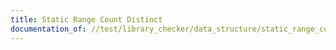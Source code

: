 ```yaml
---
title: Static Range Count Distinct
documentation_of: //test/library_checker/data_structure/static_range_count_distinct.test.py
---
```

